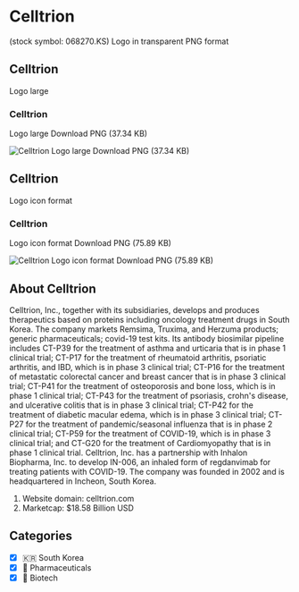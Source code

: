 # Celltrion
 (stock symbol: 068270.KS) Logo in transparent PNG format

## Celltrion
 Logo large

### Celltrion
 Logo large Download PNG (37.34 KB)

![Celltrion
 Logo large Download PNG (37.34 KB)](/img/orig/068270.KS_BIG-a5bc7dba.png)

## Celltrion
 Logo icon format

### Celltrion
 Logo icon format Download PNG (75.89 KB)

![Celltrion
 Logo icon format Download PNG (75.89 KB)](/img/orig/068270.KS-65131e23.png)

## About Celltrion


Celltrion, Inc., together with its subsidiaries, develops and produces therapeutics based on proteins including oncology treatment drugs in South Korea. The company markets Remsima, Truxima, and Herzuma products; generic pharmaceuticals; covid-19 test kits. Its antibody biosimilar pipeline includes CT-P39 for the treatment of asthma and urticaria that is in phase 1 clinical trial; CT-P17 for the treatment of rheumatoid arthritis, psoriatic arthritis, and IBD, which is in phase 3 clinical trial; CT-P16 for the treatment of metastatic colorectal cancer and breast cancer that is in phase 3 clinical trial; CT-P41 for the treatment of osteoporosis and bone loss, which is in phase 1 clinical trial; CT-P43 for the treatment of psoriasis, crohn's disease, and ulcerative colitis that is in phase 3 clinical trial; CT-P42 for the treatment of diabetic macular edema, which is in phase 3 clinical trial; CT-P27 for the treatment of pandemic/seasonal influenza that is in phase 2 clinical trial; CT-P59 for the treatment of COVID-19, which is in phase 3 clinical trial; and CT-G20 for the treatment of Cardiomyopathy that is in phase 1 clinical trial. Celltrion, Inc. has a partnership with Inhalon Biopharma, Inc. to develop IN-006, an inhaled form of regdanvimab for treating patients with COVID-19. The company was founded in 2002 and is headquartered in Incheon, South Korea.

1. Website domain: celltrion.com
2. Marketcap: $18.58 Billion USD


## Categories
- [x] 🇰🇷 South Korea
- [x] 💊 Pharmaceuticals
- [x] 🧬 Biotech
